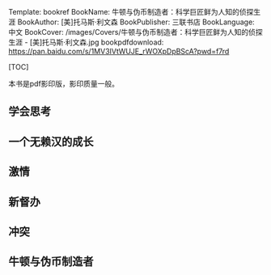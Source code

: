 Template: bookref
BookName: 牛顿与伪币制造者：科学巨匠鲜为人知的侦探生涯
BookAuthor: [美]托马斯·利文森
BookPublisher: 三联书店
BookLanguage: 中文
BookCover: /images/Covers/牛顿与伪币制造者：科学巨匠鲜为人知的侦探生涯 - [美]托马斯·利文森.jpg
bookpdfdownload: https://pan.baidu.com/s/1MV3IVtWUJE_rWOXpDpBScA?pwd=f7rd



[TOC]

本书是pdf影印版，影印质量一般。


## 学会思考

## 一个无赖汉的成长

## 激情

## 新督办

## 冲突

## 牛顿与伪币制造者